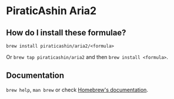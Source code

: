 # PiraticAshin Aria2

## How do I install these formulae?

`brew install piraticashin/aria2/<formula>`

Or `brew tap piraticashin/aria2` and then `brew install <formula>`.

## Documentation

`brew help`, `man brew` or check [Homebrew's documentation](https://docs.brew.sh).
